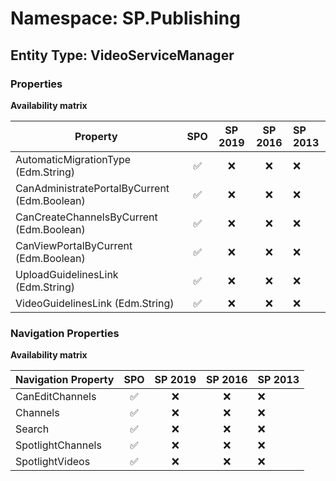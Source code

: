 # Namespace: SP.Publishing

## Entity Type: VideoServiceManager

### Properties

**Availability matrix**

Property | SPO | SP 2019 | SP 2016 | SP 2013
----------|:---:|:-------:|:-------:|:-------
AutomaticMigrationType (Edm.String) | ✅ | ❌ | ❌ | ❌
CanAdministratePortalByCurrent (Edm.Boolean) | ✅ | ❌ | ❌ | ❌
CanCreateChannelsByCurrent (Edm.Boolean) | ✅ | ❌ | ❌ | ❌
CanViewPortalByCurrent (Edm.Boolean) | ✅ | ❌ | ❌ | ❌
UploadGuidelinesLink (Edm.String) | ✅ | ❌ | ❌ | ❌
VideoGuidelinesLink (Edm.String) | ✅ | ❌ | ❌ | ❌

### Navigation Properties

**Availability matrix**

Navigation Property | SPO | SP 2019 | SP 2016 | SP 2013
----------|:---:|:-------:|:-------:|:-------
CanEditChannels | ✅ | ❌ | ❌ | ❌
Channels | ✅ | ❌ | ❌ | ❌
Search | ✅ | ❌ | ❌ | ❌
SpotlightChannels | ✅ | ❌ | ❌ | ❌
SpotlightVideos | ✅ | ❌ | ❌ | ❌
